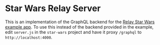 # Star Wars Relay Server

This is an implementation of the GraphQL backend for the 
[Relay Star Wars example app](https://github.com/relayjs/relay-examples/tree/master/star-wars). 
To use this instead of the backend provided in the example, edit `server.js` in the `star-wars`
project and have it proxy `/graphql` to `http://localhost:4000`.

